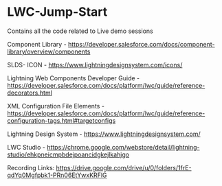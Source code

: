 # LWC-Jump-Start
Contains all the code related to Live demo sessions

Component Library - https://developer.salesforce.com/docs/component-library/overview/components

SLDS- ICON - https://www.lightningdesignsystem.com/icons/

Lightning Web Components Developer Guide - https://developer.salesforce.com/docs/platform/lwc/guide/reference-decorators.html

XML Configuration File Elements - https://developer.salesforce.com/docs/platform/lwc/guide/reference-configuration-tags.html#targetconfigs

Lightning Design System - https://www.lightningdesignsystem.com/

LWC Studio - https://chrome.google.com/webstore/detail/lightning-studio/ehkpneicmpbdejpoancidgkejlkahjgo

Recording Links: https://drive.google.com/drive/u/0/folders/1frE-qdYq0Mgfpbk1-PRn06EtYwxKRFlG
